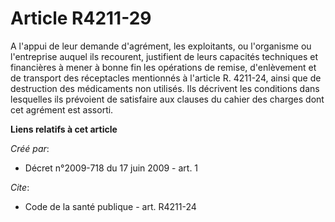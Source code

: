 # Article R4211-29

A l'appui de leur demande d'agrément, les exploitants, ou l'organisme ou l'entreprise auquel ils recourent, justifient de
leurs capacités techniques et financières à mener à bonne fin les opérations de remise, d'enlèvement et de transport des
réceptacles mentionnés à l'article R. 4211-24, ainsi que de destruction des médicaments non utilisés. Ils décrivent les
conditions dans lesquelles ils prévoient de satisfaire aux clauses du cahier des charges dont cet agrément est assorti.

**Liens relatifs à cet article**

_Créé par_:

  - Décret n°2009-718 du 17 juin 2009 - art. 1

_Cite_:

  - Code de la santé publique - art. R4211-24
